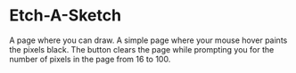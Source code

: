 # Etch-A-Sketch
A page where you can draw.
A simple page where your mouse hover paints the pixels black.  The button clears the page while prompting you for the number of pixels in the page from 16 to 100.